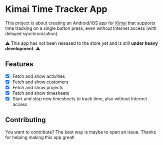 # Kimai Time Tracker App

This project is about creating an Android/iOS app for [Kimai](https://github.com/kimai/kimai) that supports time tracking on a single button press, even without Internet access (with delayed synchronization).

:warning: This app has not been released to the store yet and is still **under heavy development**. :warning:

## Features

- [x] Fetch and show activities
- [x] Fetch and show customers
- [x] Fetch and show projects
- [x] Fetch and show timesheets
- [x] Start and stop new timesheets to track time, also without Internet access

## Contributing

You want to contribute? The best way is maybe to open an issue. Thanks for helping making this app great!
